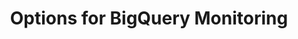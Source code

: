 ---
title: Options for BigQuery Monitoring
layout: default
categories: (5) Monitoring & Optimizing
permalink: /monitoring_and_optimizing/auditing/
order: 0
description: 
next_page_title: 
next_page_permalink: 
prev_page_title: 
prev_page_permalink: 
---